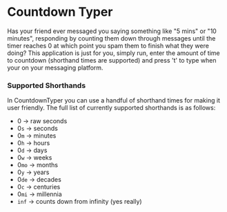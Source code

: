 # Countdown Typer #
Has your friend ever messaged you saying something like "5 mins" or "10 minutes", responding by counting them down through messages until the timer reaches 0 at which point you spam them to finish what they were doing? This application is just for you, simply run, enter the amount of time to countdown (shorthand times are supported) and press 't' to type when your on your messaging platform.

### Supported Shorthands ###
In CountdownTyper you can use a handful of shorthand times for making it user friendly. The full list of currently supported shorthands is as follows:
- 0 → raw seconds
- 0`s` → seconds
- 0`m` → minutes
- 0`h` → hours
- 0`d` → days
- 0`w` → weeks
- 0`mo` → months
- 0`y` → years
- 0`de` → decades
- 0`c` → centuries
- 0`mi` → millennia
- `inf` → counts down from infinity (yes really)